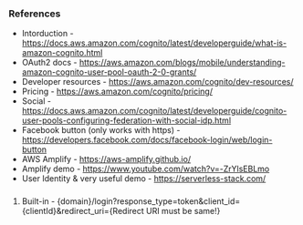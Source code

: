 
### References 
- Intorduction - https://docs.aws.amazon.com/cognito/latest/developerguide/what-is-amazon-cognito.html  
- OAuth2 docs - https://aws.amazon.com/blogs/mobile/understanding-amazon-cognito-user-pool-oauth-2-0-grants/
- Developer resources - https://aws.amazon.com/cognito/dev-resources/
- Pricing - https://aws.amazon.com/cognito/pricing/
- Social  - https://docs.aws.amazon.com/cognito/latest/developerguide/cognito-user-pools-configuring-federation-with-social-idp.html
- Facebook button (only works with https) - https://developers.facebook.com/docs/facebook-login/web/login-button
- AWS Amplify - https://aws-amplify.github.io/
- Amplify demo - https://www.youtube.com/watch?v=-ZrYlsEBLmo
- User Identity & very useful demo - https://serverless-stack.com/

###
1. Built-in - {domain}/login?response_type=token&client_id={clientId}&redirect_uri={Redirect URI must be same!}












